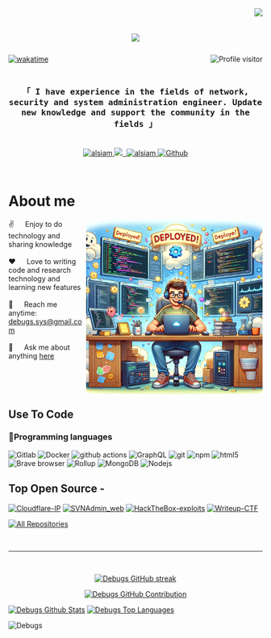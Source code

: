 
<img align="right" src="https://img.shields.io/github/followers/bibo318?style=social">
<h1 align="center">
  <a href="https://git.io/typing-svg">
    <img src="https://readme-typing-svg.herokuapp.com/?lines=Hello,+There!+👋;I'm+Debugs...;Nice+to+meet+you!&center=true&size=30">
  </a>
</h1>


<!--
<p align="center">
  <a href="https://github.com/bibo318"><img src="https://readme-typing-svg.herokuapp.com/?lines=Self%20Taught%20Programmer;Front%20End%20Developer;1.5%2B%20years%20of%20coding%20experience;Always%20learning%20new%20things&center=true&width=380&height=45"></a>
</p>

 -->

<a href="https://komarev.com/ghpvc/?username=bibo318">
  <img align="right" src="https://komarev.com/ghpvc/?username=bibo318&label=Visitors&color=0e75b6&style=flat" alt="Profile visitor" />
</a>


[![wakatime](https://wakatime.com/badge/user/eebb3dd8-d9b2-40de-9b88-6fd6cac99dbc.svg)](https://wakatime.com/@eebb3dd8-d9b2-40de-9b88-6fd6cac99dbc)

<!-- Intro  -->
<!--<h3 align="center">
        <samp>&gt; Hey There!, I am
                <b><a target="_blank" href="https://debugs.hashnode.dev">Debugs</a></b>
        </samp>
</h3> -->


<h3 align="center"> 
  <samp>
   <br>
 「 I have experience in the fields of network, security and system administration engineer. Update new knowledge and support the community in the fields 」
    <br>
    <br>
  </samp>
</p>
</h3>
<p align="center">
 <a href="https://debugs.hashnode.dev" target="blank">
  <img src="https://img.shields.io/badge/Website-DC143C?style=for-the-badge&logo=medium&logoColor=white" alt="alsiam" />
 </a>
<!--  <a href="https://linkedin.com/in/al-siam" target="_blank">
  <img src="https://img.shields.io/badge/LinkedIn-0077B5?style=for-the-badge&logo=linkedin&logoColor=white" alt="alsiam"/>
 </a> -->
 <!-- <a href="https://dev.to/alsiam" target="_blank">
  <img src="https://img.shields.io/badge/dev.to-0A0A0A?style=for-the-badge&logo=dev.to&logoColor=white" alt="alsiam" />
 </a> -->
 <a href="https://twitter.com/INHNGCDNG5" target="_blank">
  <img src="https://img.shields.io/badge/Twitter-1DA1F2?style=for-the-badge&logo=twitter&logoColor=white" />
 </a>
 <a href="https://t.me/demogod0" target="_blank">
  <img src="https://img.shields.io/badge/Telegram-blue.svg?&style=for-the-badge&logo=telegram&logoColor=white" alt="" />
 </a> 
 <a href="https://www.facebook.com/mr.dndung" target="_blank">
  <img src="https://img.shields.io/badge/Facebook-20BEFF?&style=for-the-badge&logo=facebook&logoColor=white" alt="alsiam"  />
  </a> 
<a href="https://github.com/bibo318" target="_blank"><img alt="Github" src="https://img.shields.io/badge/GitHub-%2312100E.svg?&style=for-the-badge&logo=Github&logoColor=white" /></a>
</p>
<br />

<!-- About Section -->
 # About me
 
<p>
 <img align="right" width="350" src="/assets/programmer.gif" alt="Coding gif" />
  
 ✌️ &emsp; Enjoy to do technology and sharing knowledge <br/><br/>
 ❤️ &emsp; Love to writing code and research technology and learning new features <br/><br/>
 📧 &emsp; Reach me anytime: debugs.sys@gmail.com<br/><br/>
 💬 &emsp; Ask me about anything [here](https://github.com/bibo318/bibo318/issues)

</p>

<br/>
<br/>
<br/>

## Use To Code

<h3>🧰Programming languages</h3>
<p>
  <img alt="Gitlab" src="https://img.shields.io/badge/logo-gitlab-blue?logo=gitlab" /> 
  <img alt="Docker" src="https://img.shields.io/badge/-Docker-46a2f1?style=flat-square&logo=docker&logoColor=white" />
  <img alt="github actions" src="https://img.shields.io/badge/-Github_Actions-2088FF?style=flat-square&logo=github-actions&logoColor=white" />
  <img alt="GraphQL" src="https://img.shields.io/badge/-GraphQL-E10098?style=flat-square&logo=graphql&logoColor=white" />
  <img alt="git" src="https://img.shields.io/badge/-Git-F05032?style=flat-square&logo=git&logoColor=white" />
  <img alt="npm" src="https://img.shields.io/badge/-NPM-CB3837?style=flat-square&logo=npm&logoColor=white" />
  <img alt="html5" src="https://img.shields.io/badge/-HTML5-E34F26?style=flat-square&logo=html5&logoColor=white" />
  <img alt="Brave browser" src="https://img.shields.io/badge/-Brave_Browser-FB542B?style=flat-square&logo=brave&logoColor=white" />
  <img alt="Rollup" src="https://img.shields.io/badge/-Rollup-EC4A3F?style=flat-square&logo=rollup.js&logoColor=white" />
  <img alt="MongoDB" src="https://img.shields.io/badge/-MongoDB-13aa52?style=flat-square&logo=mongodb&logoColor=white" />
  <img alt="Nodejs" src="https://img.shields.io/badge/-Nodejs-43853d?style=flat-square&logo=Node.js&logoColor=white" />
</p>

## Top Open Source -
[![Cloudflare-IP](https://github-readme-stats.vercel.app/api/pin/?username=bibo318&repo=Cloudflare-IP&border_color=7F3FBF&bg_color=0D1117&title_color=C9D1D9&text_color=8B949E&icon_color=7F3FBF)](https://github.com/bibo318/Cloudflare-IP)
[![SVNAdmin_web](https://github-readme-stats.vercel.app/api/pin/?username=bibo318&repo=SVNAdmin_web&border_color=7F3FBF&bg_color=0D1117&title_color=C9D1D9&text_color=8B949E&icon_color=7F3FBF)](https://github.com/bibo318/SVNAdmin_web)
[![HackTheBox-exploits](https://github-readme-stats.vercel.app/api/pin/?username=bibo318&repo=HackTheBox-exploits&border_color=7F3FBF&bg_color=0D1117&title_color=C9D1D9&text_color=8B949E&icon_color=7F3FBF)](https://github.com/bibo318/HackTheBox-exploits)
[![Writeup-CTF](https://github-readme-stats.vercel.app/api/pin/?username=bibo318&repo=Writeup-CTF&border_color=7F3FBF&bg_color=0D1117&title_color=C9D1D9&text_color=8B949E&icon_color=7F3FBF)](https://github.com/bibo318/Writeup-CTF)

<p align="left">
  <a href="https://github.com/bibo318?tab=repositories" target="_blank"><img alt="All Repositories" title="All Repositories" src="https://img.shields.io/badge/-All%20Repos-2962FF?style=for-the-badge&logo=koding&logoColor=white"/></a>
</p>

<br/>
<hr/>
<br/>

<p align="center">
  <a href="https://github.com/bibo318">
    <img src="https://github-readme-streak-stats.herokuapp.com/?user=bibo318&theme=radical&border=7F3FBF&background=0D1117" alt="Debugs GitHub streak"/>
  </a>
</p>

<p align="center">
  <a href="https://github.com/bibo318">
    <img src="https://github-profile-summary-cards.vercel.app/api/cards/profile-details?username=bibo318&theme=radical" alt="Debugs GitHub Contribution"/>
  </a>
</p>

<a> 
    <a href="https://github.com/bibo318"><img alt="Debugs Github Stats" src="https://denvercoder1-github-readme-stats.vercel.app/api?username=bibo318&show_icons=true&count_private=true&theme=react&border_color=7F3FBF&bg_color=0D1117&title_color=F85D7F&icon_color=F8D866" height="192px" width="49.5%"/></a>
  <a href="https://github.com/bibo318"><img alt="Debugs Top Languages" src="https://denvercoder1-github-readme-stats.vercel.app/api/top-langs/?username=bibo318&langs_count=8&layout=compact&theme=react&border_color=7F3FBF&bg_color=0D1117&title_color=F85D7F&icon_color=F8D866" height="192px" width="49.5%"/></a>
  <br/>
</a>


![Debugs](https://github-readme-activity-graph.vercel.app/graph?username=bibo318&custom_title=Debugs's%20GitHub%20Activity%20Graph&bg_color=0D1117&color=7F3FBF&line=7F3FBF&point=7F3FBF&area_color=FFFFFF&title_color=FFFFFF&area=true)
